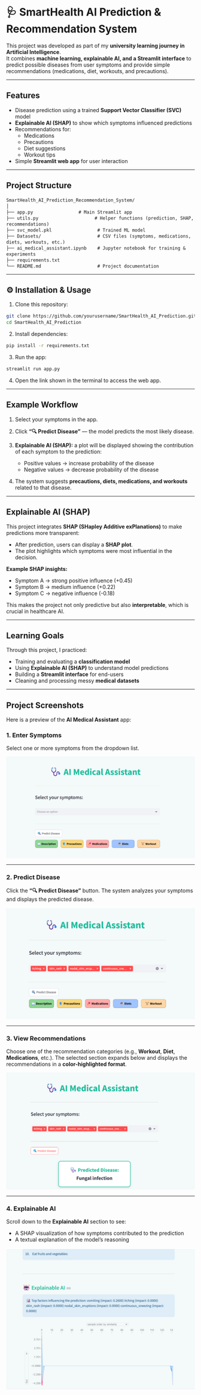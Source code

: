 

# 🩺 SmartHealth AI Prediction & Recommendation System

This project was developed as part of my **university learning journey in Artificial Intelligence**.  
It combines **machine learning, explainable AI, and a Streamlit interface** to predict possible diseases from user symptoms and provide simple recommendations (medications, diet, workouts, and precautions).

---

## Features

- Disease prediction using a trained **Support Vector Classifier (SVC)** model  
- **Explainable AI (SHAP)** to show which symptoms influenced predictions  
- Recommendations for:
  - Medications  
  - Precautions  
  - Diet suggestions  
  - Workout tips  
- Simple **Streamlit web app** for user interaction

---

## Project Structure

```text
SmartHealth_AI_Prediction_Recommendation_System/
│
├── app.py                 # Main Streamlit app
├── utils.py                     # Helper functions (prediction, SHAP, recommendations)
├── svc_model.pkl                 # Trained ML model
├── Datasets/                     # CSV files (symptoms, medications, diets, workouts, etc.)
├── ai_medical_assistant.ipynb    # Jupyter notebook for training & experiments
├── requirements.txt    
└── README.md                     # Project documentation
````

---

## ⚙️ Installation & Usage

1. Clone this repository:

```bash
git clone https://github.com/yourusername/SmartHealth_AI_Prediction.git
cd SmartHealth_AI_Prediction
```

2. Install dependencies:

```bash
pip install -r requirements.txt
```

3. Run the app:

```bash
streamlit run app.py
```

4. Open the link shown in the terminal to access the web app.

---

## Example Workflow

1. Select your symptoms in the app.
2. Click **“🔍 Predict Disease”** — the model predicts the most likely disease.
3. **Explainable AI (SHAP):** a plot will be displayed showing the contribution of each symptom to the prediction:

   * Positive values → increase probability of the disease
   * Negative values → decrease probability of the disease
4. The system suggests **precautions, diets, medications, and workouts** related to that disease.

---

## Explainable AI (SHAP)

This project integrates **SHAP (SHapley Additive exPlanations)** to make predictions more transparent:

* After prediction, users can display a **SHAP plot**.
* The plot highlights which symptoms were most influential in the decision.

**Example SHAP insights:**

* Symptom A → strong positive influence (+0.45)
* Symptom B → medium influence (+0.22)
* Symptom C → negative influence (-0.18)

This makes the project not only predictive but also **interpretable**, which is crucial in healthcare AI.

---

## Learning Goals

Through this project, I practiced:

* Training and evaluating a **classification model**
* Using **Explainable AI (SHAP)** to understand model predictions
* Building a **Streamlit interface** for end-users
* Cleaning and processing messy **medical datasets**

---

## Project Screenshots

Here is a preview of the **AI Medical Assistant** app:

### 1. Enter Symptoms

Select one or more symptoms from the dropdown list.

![AI Medical Assistant Screenshot - Symptoms](Images/screenshot1.png)

---

### 2. Predict Disease

Click the **“🔍 Predict Disease”** button.
The system analyzes your symptoms and displays the predicted disease.

![AI Medical Assistant Screenshot - Predicted Disease](Images/screenshot2.png)

---

### 3. View Recommendations

Choose one of the recommendation categories (e.g., **Workout**, **Diet**, **Medications**, etc.).
The selected section expands below and displays the recommendations in a **color-highlighted format**.

![AI Medical Assistant Screenshot - Recommendations](Images/screenshot3.png)

---

### 4. Explainable AI

Scroll down to the **Explainable AI** section to see:

* A SHAP visualization of how symptoms contributed to the prediction
* A textual explanation of the model’s reasoning

![AI Medical Assistant Screenshot - Explainable AI](Images/screenshot4.png)

```
